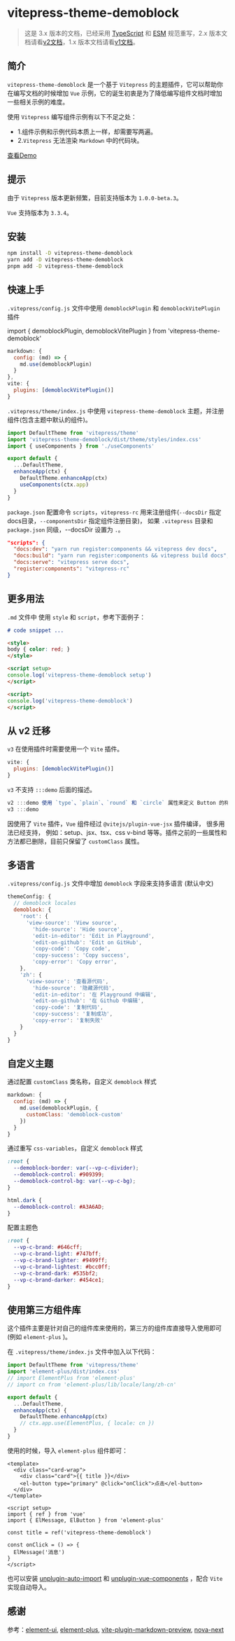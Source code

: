 # vitepress-theme-demoblock

> 这是 3.x 版本的文档，已经采用 [TypeScript](https://www.typescriptlang.org/docs/) 和 [ESM](https://www.ecma-international.org/publications-and-standards/standards/ecma-262/) 规范重写，2.x 版本文档请看[v2文档](v2.md)，1.x 版本文档请看[v1文档](v1.md)。

## 简介

`vitepress-theme-demoblock` 是一个基于 `Vitepress` 的主题插件，它可以帮助你在编写文档的时候增加 `Vue` 示例，它的诞生初衷是为了降低编写组件文档时增加一些相关示例的难度。

使用 `Vitepress` 编写组件示例有以下不足之处：
* 1.组件示例和示例代码本质上一样，却需要写两遍。
* 2.`Vitepress` 无法渲染 `Markdown` 中的代码块。

[查看Demo](https://xinlei3166.github.io/vitepress-demo/)

## 提示
由于 `Vitepress` 版本更新频繁，目前支持版本为 `1.0.0-beta.3`。

`Vue` 支持版本为 `3.3.4`。

## 安装

```bash
npm install -D vitepress-theme-demoblock
yarn add -D vitepress-theme-demoblock
pnpm add -D vitepress-theme-demoblock
```



## 快速上手

`.vitepress/config.js` 文件中使用 `demoblockPlugin` 和 `demoblockVitePlugin` 插件

import { demoblockPlugin, demoblockVitePlugin } from 'vitepress-theme-demoblock'

```js
markdown: {
  config: (md) => {
    md.use(demoblockPlugin)
  }
},
vite: {
  plugins: [demoblockVitePlugin()]
}
```

`.vitepress/theme/index.js` 中使用 `vitepress-theme-demoblock` 主题，并注册组件(包含主题中默认的组件)。

```js
import DefaultTheme from 'vitepress/theme'
import 'vitepress-theme-demoblock/dist/theme/styles/index.css'
import { useComponents } from './useComponents'

export default {
  ...DefaultTheme,
  enhanceApp(ctx) {
    DefaultTheme.enhanceApp(ctx)
    useComponents(ctx.app)
  }
}
```


`package.json` 配置命令 `scripts`，`vitepress-rc` 用来注册组件(`--docsDir` 指定docs目录，`--componentsDir` 指定组件注册目录)，
如果 `.vitepress` 目录和 `package.json` 同级，--docsDir 设置为 `.`。

```json
"scripts": {
  "docs:dev": "yarn run register:components && vitepress dev docs",
  "docs:build": "yarn run register:components && vitepress build docs",
  "docs:serve": "vitepress serve docs",
  "register:components": "vitepress-rc"
}
```


## 更多用法

`.md` 文件中 使用 `style` 和 `script`，参考下面例子：

```markdown
# code snippet ...

<style>
body { color: red; }
</style>

<script setup>
console.log('vitepress-theme-demoblock setup')
</script>

<script>
console.log('vitepress-theme-demoblock')
</script>
```

## 从 v2 迁移
`v3` 在使用插件时需要使用一个 `Vite` 插件。
```js
vite: {
  plugins: [demoblockVitePlugin()]
}
```

`v3` 不支持 `:::demo` 后面的描述。
```js
v2 :::demo 使用 `type`、`plain`、`round` 和 `circle` 属性来定义 Button 的样式。
v3 :::demo
```

因使用了 `Vite` 插件，`Vue` 组件经过 `@vitejs/plugin-vue-jsx` 插件编译， 很多用法已经支持，
例如：setup、jsx、tsx、css v-bind 等等。插件之前的一些属性和方法都已删除，目前只保留了 `customClass` 属性。


## 多语言

`.vitepress/config.js` 文件中增加 `demoblock` 字段来支持多语言 (默认中文)

```js
themeConfig: {
  // demoblock locales
  demoblock: {
    'root': {
      'view-source': 'View source',
        'hide-source': 'Hide source',
        'edit-in-editor': 'Edit in Playground',
        'edit-on-github': 'Edit on GitHub',
        'copy-code': 'Copy code',
        'copy-success': 'Copy success',
        'copy-error': 'Copy error',
    },
    'zh': {
      'view-source': '查看源代码',
        'hide-source': '隐藏源代码',
        'edit-in-editor': '在 Playground 中编辑',
        'edit-on-github': '在 Github 中编辑',
        'copy-code': '复制代码',
        'copy-success': '复制成功',
        'copy-error': '复制失败'
    }
  }
}
```


## 自定义主题

通过配置 `customClass` 类名称，自定义 `demoblock` 样式
```js
markdown: {
  config: (md) => {
    md.use(demoblockPlugin, {
      customClass: 'demoblock-custom'
    })
  }
}
```

通过重写 `css-variables`，自定义 `demoblock` 样式

```css
:root {
  --demoblock-border: var(--vp-c-divider);
  --demoblock-control: #909399;
  --demoblock-control-bg: var(--vp-c-bg);
}

html.dark {
  --demoblock-control: #A3A6AD;
}
```

配置主题色
```css
:root {
  --vp-c-brand: #646cff;
  --vp-c-brand-light: #747bff;
  --vp-c-brand-lighter: #9499ff;
  --vp-c-brand-lightest: #bcc0ff;
  --vp-c-brand-dark: #535bf2;
  --vp-c-brand-darker: #454ce1;
}
```


## 使用第三方组件库

这个插件主要是针对自己的组件库来使用的，第三方的组件库直接导入使用即可(例如 `element-plus` )。

在 `.vitepress/theme/index.js` 文件中加入以下代码：
```js
import DefaultTheme from 'vitepress/theme'
import 'element-plus/dist/index.css'
// import ElementPlus from 'element-plus'
// import cn from 'element-plus/lib/locale/lang/zh-cn'

export default {
  ...DefaultTheme,
  enhanceApp(ctx) {
    DefaultTheme.enhanceApp(ctx)
    // ctx.app.use(ElementPlus, { locale: cn })
  }
}
```

使用的时候，导入 `element-plus` 组件即可：
```vue
<template>
  <div class="card-wrap">
    <div class="card">{{ title }}</div>
    <el-button type="primary" @click="onClick">点击</el-button>
  </div>
</template>

<script setup>
import { ref } from 'vue'
import { ElMessage, ElButton } from 'element-plus'

const title = ref('vitepress-theme-demoblock')

const onClick = () => {
  ElMessage('消息')
}
</script>
```

也可以安装 [unplugin-auto-import](https://github.com/antfu/unplugin-auto-import) 和 [unplugin-vue-components](https://github.com/antfu/unplugin-vue-components) ，配合 `Vite` 实现自动导入。

## 感谢

参考：[element-ui](https://github.com/ElemeFE/element/tree/dev/examples), 
[element-plus](https://github.com/element-plus/element-plus/tree/dev/docs), 
[vite-plugin-markdown-preview](https://github.com/JasKang/vite-plugin-markdown-preview/blob/main/packages/vite-plugin-markdown-preview/), 
[nova-next](https://github.com/em2046/nova-next/blob/master/build/tasks/register-components.ts)
